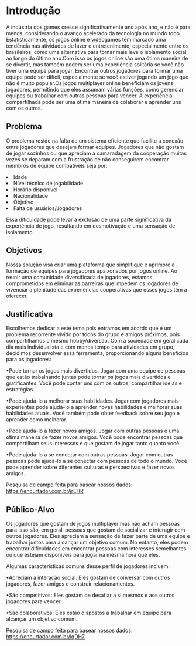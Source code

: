 # Introdução

A indústria dos games cresce significativamente ano após ano, e não é para menos, considerando o avanço acelerado da tecnologia no mundo todo. Estatisticamente, os jogos online e videogames têm marcado uma tendência nas atividades de lazer e entretenimento, especialmente entre os brasileiros, como uma alternativa para tornar mais leve o isolamento social ao longo do último ano.Com isso os jogos online são uma ótima maneira de se divertir, mas também podem ser uma experiência solitária se você não tiver uma equipe para jogar. Encontrar outros jogadores para formar uma equipe pode ser difícil, especialmente se você estiver jogando um jogo que não é muito popular.Os jogos multiplayer online beneficiam os jovens jogadores, permitindo que eles assumam várias funções, como gerenciar equipes ou trabalhar com outras pessoas para vencer. A experiência compartilhada pode ser uma ótima maneira de colaborar e aprender uns com os outros. 

## Problema

O problema reside na falta de um sistema eficiente que facilite a conexão entre jogadores que desejam formar equipes. Jogadores que não gostam de jogar sozinhos ou que apreciam a camaradagem da cooperação muitas vezes se deparam com a frustração de não conseguirem encontrar membros de equipe compatíveis seja por:

<li>Idade</li>

<li>Nível técnico de jogabilidade</li>

<li>Horário disponível</li>

<li>Nacionalidade</li>

<li>Objetivo</li>

<li>Falta de usuários/Jogadores</li>

Essa dificuldade pode levar à exclusão de uma parte significativa da experiência de jogo, resultando em desmotivação e uma sensação de isolamento.

## Objetivos

Nossa solução visa criar uma plataforma que simplifique e aprimore a formação de equipes para jogadores apaixonados por jogos online. Ao reunir uma comunidade diversificada de jogadores, estamos comprometidos em eliminar as barreiras que impedem os jogadores de vivenciar a plenitude das experiências cooperativas que esses jogos têm a oferecer.

## Justificativa

Escolhemos dedicar a este tema pois entramos em acordo que é um problema recorrente vivido por todos do grupo e amigos próximos, pois compartilhamos o mesmo hobby/diversão. Com a sociedade em geral cada dia mais individualista e com menos tempo para atividades em grupo, decidimos desenvolver essa ferramenta, proporcionando alguns benefícios para os jogadores:

   •Pode tornar os jogos mais divertidos. Jogar com uma equipe de pessoas que estão trabalhando juntas pode tornar os jogos mais divertidos e gratificantes. Você pode contar uns com os outros, compartilhar ideias e estratégias. 

   •Pode ajudá-lo a melhorar suas habilidades. Jogar com jogadores mais experientes pode ajudá-lo a aprender novas habilidades e melhorar suas habilidades atuais. Você também pode obter feedback sobre seu jogo e aprender como melhorar. 

   •Pode ajudá-lo a fazer novos amigos. Jogar com outras pessoas é uma ótima maneira de fazer novos amigos. Você pode encontrar pessoas que compartilham seus interesses e que gostam de jogar tanto quanto você.

   •Pode ajudá-lo a se conectar com outras pessoas. Jogar com outras pessoas pode ajudá-lo a se conectar com pessoas de todo o mundo. Você pode aprender sobre diferentes culturas e perspectivas e fazer novos amigos. 

Pesquisa de campo feita para basear nossos dados:
https://encurtador.com.br/jrEHR

## Público-Alvo

Os jogadores que gostam de jogos multiplayer mas não acham pessoas para isso são, em geral, pessoas que gostam de socializar e interagir com outros jogadores. Eles apreciam a sensação de fazer parte de uma equipe e trabalhar juntos para alcançar um objetivo comum. No entanto, eles podem encontrar dificuldades em encontrar pessoas com interesses semelhantes ou que estejam disponíveis para jogar na mesma hora que eles. 

Algumas características comuns desse perfil de jogadores incluem: 

   •Apreciam a interação social: Eles gostam de conversar com outros jogadores, fazer amigos e construir relacionamentos.

   •São competitivos: Eles gostam de desafiar a si mesmos e aos outros jogadores para vencer.

   •São colaborativos: Eles estão dispostos a trabalhar em equipe para alcançar um objetivo comum.


Pesquisa de campo feita para basear nossos dados: 
https://encurtador.com.br/lqDH7 
